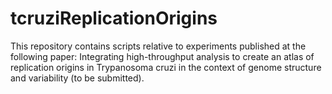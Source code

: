 # tcruziReplicationOrigins
This repository contains scripts relative to experiments published at the following paper: Integrating high-throughput analysis to create an atlas of replication origins in Trypanosoma cruzi in the context of genome structure and variability (to be submitted).
